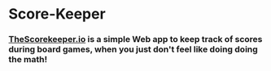 # Score-Keeper
<h3><a href="https://thescorekeeper.io/" target="_blank">TheScorekeeper.io</a> is a simple Web app to keep track of scores during board games, when you just don't feel like doing doing the math!</h3>
